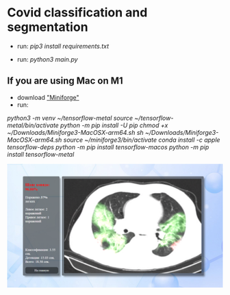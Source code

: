 # Covid classification and segmentation

- run:
*pip3 install requirements.txt*

- run:
*python3 main.py*

## If you are using Mac on M1

- download ["Miniforge"](https://github.com/conda-forge/miniforge/releases/latest/download/Miniforge3-MacOSX-arm64.sh)
- run:

*python3 -m venv ~/tensorflow-metal*
*source ~/tensorflow-metal/bin/activate*
*python -m pip install -U pip*
*chmod +x ~/Downloads/Miniforge3-MacOSX-arm64.sh*
*sh ~/Downloads/Miniforge3-MacOSX-arm64.sh*
*source ~/miniforge3/bin/activate*
*conda install -c apple tensorflow-deps*
*python -m pip install tensorflow-macos*
*python -m pip install tensorflow-metal*
  
!["img"](covid.png)
  